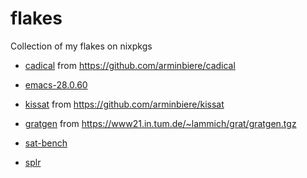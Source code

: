 # flakes
Collection of my flakes on nixpkgs

- [cadical](http://fmv.jku.at/cadical) from https://github.com/arminbiere/cadical
- [emacs-28.0.60](https://github.com/emacs-mirror/emacs)
- [kissat](http://fmv.jku.at/kissat) from https://github.com/arminbiere/kissat
- [gratgen](https://www21.in.tum.de/~lammich/grat/) from https://www21.in.tum.de/~lammich/grat/gratgen.tgz

- [sat-bench](https://github.com/shnarazk/SAT-bench)
- [splr](https://github.com/shnarazk/splr)
